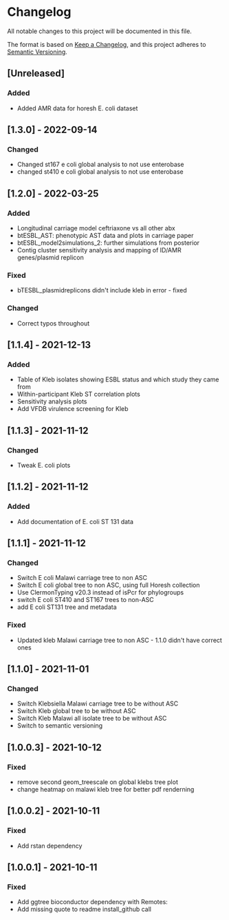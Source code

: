 # Changelog
All notable changes to this project will be documented in this file.

The format is based on [Keep a Changelog](https://keepachangelog.com/en/1.0.0/),
and this project adheres to [Semantic Versioning](https://semver.org/spec/v2.0.0.html).

## [Unreleased]

### Added

- Added AMR data for horesh E. coli dataset

## [1.3.0] - 2022-09-14

### Changed
- Changed st167 e coli global analysis to not use enterobase
- changed st410 e coli global analysis to not use enterobase

## [1.2.0] - 2022-03-25
### Added
- Longitudinal carriage model ceftriaxone vs all other abx
- btESBL_AST: phenotypic AST data and plots in carriage paper
- btESBL_model2simulations_2: further simulations from posterior
- Contig cluster sensitivity analysis and mapping of ID/AMR genes/plasmid replicon 

### Fixed
- bTESBL_plasmidreplicons didn't include kleb in error - fixed

### Changed
- Correct typos throughout

## [1.1.4] - 2021-12-13
### Added
- Table of Kleb isolates showing ESBL status and which study they came from
- Within-participant Kleb ST correlation plots
- Sensitivity analysis plots
- Add VFDB virulence screening for Kleb

## [1.1.3] - 2021-11-12
### Changed
- Tweak E. coli plots

## [1.1.2] - 2021-11-12
### Added
- Add documentation of E. coli ST 131 data

## [1.1.1] -  2021-11-12
### Changed
- Switch E coli Malawi carriage tree to non ASC 
- Switch E coli global tree to non ASC, using full Horesh collection
- Use ClermonTyping v20.3 instead of isPcr for phylogroups
- switch E coli ST410 and ST167 trees to non-ASC
- add E coli ST131 tree and metadata
### Fixed 
- Updated kleb Malawi carriage tree to non ASC - 1.1.0 didn't have correct ones


## [1.1.0] - 2021-11-01
### Changed
- Switch Klebsiella Malawi carriage tree to be without ASC
- Switch Kleb global tree to be without ASC 
- Switch Kleb Malawi all isolate tree to be without ASC
- Switch to semantic versioning

## [1.0.0.3] - 2021-10-12
### Fixed
- remove second geom_treescale on global klebs tree plot
- change heatmap on malawi kleb tree for better pdf renderning

## [1.0.0.2] - 2021-10-11
### Fixed
- Add rstan dependency

## [1.0.0.1] - 2021-10-11
### Fixed
- Add ggtree bioconductor dependency with Remotes:
- Add missing quote to readme install_github call



